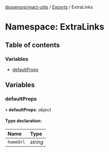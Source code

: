 [@opensrp/react-utils](../README.md) / [Exports](../modules.md) / ExtraLinks

# Namespace: ExtraLinks

## Table of contents

### Variables

- [defaultProps](extralinks.md#defaultprops)

## Variables

### defaultProps

• **defaultProps**: _object_

#### Type declaration:

| Name      | Type     |
| :-------- | :------- |
| `homeUrl` | _string_ |
